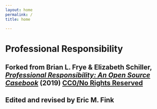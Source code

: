 ```yaml
---
layout: home
permalink: /
title: home

---
```


# Professional Responsibility

## Forked from Brian L. Frye & Elizabeth Schiller, [_Professional Responsibility: An Open Source Casebook_](https://papers.ssrn.com/sol3/papers.cfm?abstract_id=3367936) (2019) [CC0/No Rights Reserved](https://creativecommons.org/publicdomain/zero/1.0)

## Edited and revised by Eric M. Fink
